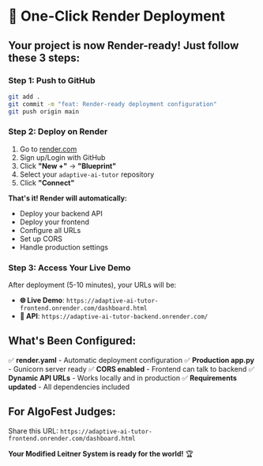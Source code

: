 # 🚀 One-Click Render Deployment

## **Your project is now Render-ready! Just follow these 3 steps:**

### **Step 1: Push to GitHub**
```bash
git add .
git commit -m "feat: Render-ready deployment configuration"
git push origin main
```

### **Step 2: Deploy on Render**
1. Go to [render.com](https://render.com)
2. Sign up/Login with GitHub
3. Click **"New +"** → **"Blueprint"**
4. Select your `adaptive-ai-tutor` repository
5. Click **"Connect"**

**That's it! Render will automatically:**
- Deploy your backend API
- Deploy your frontend
- Configure all URLs
- Set up CORS
- Handle production settings

### **Step 3: Access Your Live Demo**
After deployment (5-10 minutes), your URLs will be:

- **🌐 Live Demo**: `https://adaptive-ai-tutor-frontend.onrender.com/dashboard.html`
- **🔗 API**: `https://adaptive-ai-tutor-backend.onrender.com/`

## **What's Been Configured:**

✅ **render.yaml** - Automatic deployment configuration
✅ **Production app.py** - Gunicorn server ready
✅ **CORS enabled** - Frontend can talk to backend
✅ **Dynamic API URLs** - Works locally and in production
✅ **Requirements updated** - All dependencies included

## **For AlgoFest Judges:**
Share this URL: `https://adaptive-ai-tutor-frontend.onrender.com/dashboard.html`

**Your Modified Leitner System is ready for the world!** 🏆
